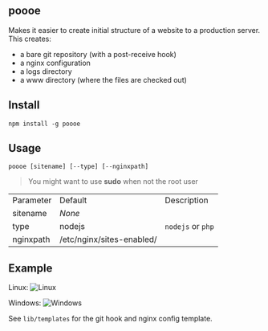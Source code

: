 poooe
-----

Makes it easier to create initial structure of a website to a production server. This creates:

- a bare git repository (with a post-receive hook)
- a nginx configuration
- a logs directory
- a www directory (where the files are checked out)

## Install

    npm install -g poooe

## Usage

    poooe [sitename] [--type] [--nginxpath]

> You might want to use **sudo** when not the root user

<table>
    <tr>
        <td>Parameter</td>
        <td>Default</td>
        <td>Description</td>
    </tr>
    <tr>
        <td>sitename</td>
        <td><em>None</em></td>
    </tr>
    <tr>
        <td>type</td>
        <td>nodejs</td>
        <td><code>nodejs</code> or <code>php</code></td>
    </tr>
    <tr>
        <td>nginxpath</td>
        <td>/etc/nginx/sites-enabled/</td>
    </tr>
</table>

## Example

Linux:
![Linux](http://i.imgur.com/8SSFW9b.png)

Windows:
![Windows](http://i.imgur.com/I1tG6mE.png)

See `lib/templates` for the git hook and nginx config template.